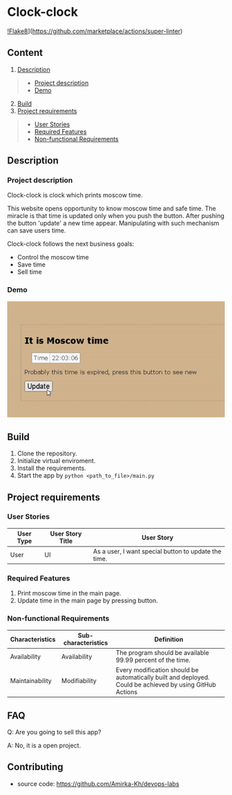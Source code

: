 Clock-clock
=======================

[!Flake8](https://github.com/Amirka-Kh/devops-labs/workflows/Lint%20with%20flake8/badge.svg)](https://github.com/marketplace/actions/super-linter)

## Content
1. [Description](#description)
> * [Project description](#project-description)
> * [Demo](#demo)
2. [Build](#build)
3. [Project requirements](#project-requirements)
> * [User Stories](#user-stories)
> * [Required Features](#required-features)
> * [Non-functional Requirements](#non-functional-requirements)

## Description
### Project description
Clock-clock is clock which prints moscow time.

This website opens opportunity to know moscow time and safe time. The miracle is that time is updated only when 
you push the button. After pushing the button 'update' a new time appear. Manipulating with such
mechanism can save users time.

Clock-clock follows the next business goals:
- Control the moscow time
- Save time 
- Sell time

### Demo
![](https://github.com/Amirka-Kh/devops-labs/blob/lab1/demo.gif)

## Build
1. Clone the repository.
2. Initialize virtual enviroment.
3. Install the requirements.
4. Start the app by `python <path_to_file>/main.py`

## Project requirements
### User Stories
| User Type           | User Story Title | User Story                                                                                                                         |
|---------------------|------------------|------------------------------------------------------------------------------------------------------------------------------------|
| User                | UI               | As a user, I want special button to update the time.                                                                               |

### Required Features
1. Print moscow time in the main page.
2. Update time in the main page by pressing button.

### Non-functional Requirements
| Characteristics | Sub-characteristics | Definition                                                                                               |
|-----------------|---------------------|----------------------------------------------------------------------------------------------------------|
| Availability    | Availability        | The program should be available 99.99 percent of the time.                                               |
| Maintainability | Modifiability       | Every modification should be automatically built and deployed. Could be achieved by using GitHub Actions |

FAQ
---

Q: Are you going to sell this app?

A: No, it is a open project.

Contributing
------------

* source code: https://github.com/Amirka-Kh/devops-labs
